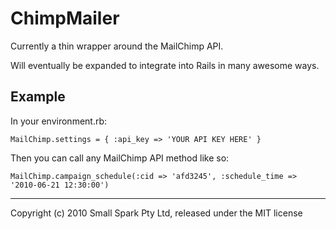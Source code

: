 # ChimpMailer

Currently a thin wrapper around the MailChimp API.

Will eventually be expanded to integrate into Rails in many awesome ways.

## Example

In your environment.rb:

`MailChimp.settings = { :api_key => 'YOUR API KEY HERE' }`

Then you can call any MailChimp API method like so:

`MailChimp.campaign_schedule(:cid => 'afd3245', :schedule_time => '2010-06-21 12:30:00')`

---

Copyright (c) 2010 Small Spark Pty Ltd, released under the MIT license
